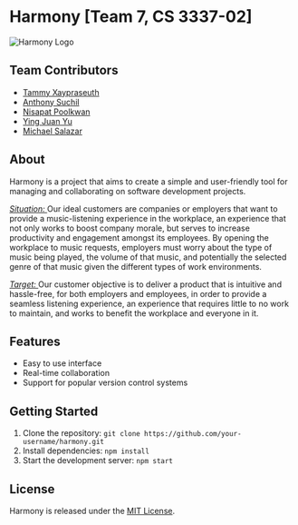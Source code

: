 # Harmony [Team 7, CS 3337-02] 
![Harmony Logo](https://github.com/NsptPl/cs3337-02-Team-7/blob/18cd40d87fcedc1bd8eb849e2560804f5ec7f2f0/main_code/assets/img/retro_logo.png?raw=true)


## Team Contributors
- [Tammy Xaypraseuth](https://github.com/your-username)
- [Anthony Suchil](https://github.com/another-username)
- [Nisapat Poolkwan](https://github.com/another-username)
- [Ying Juan Yu](https://github.com/another-username)
- [Michael Salazar](https://github.com/another-username)

## About
Harmony is a project that aims to create a simple and user-friendly tool for managing and collaborating on software development projects.
<p><i><ins>Situation: </ins></i> Our ideal customers are companies or employers that want to provide a
music-listening experience in the workplace, an experience that not only works to boost
company morale, but serves to increase productivity and engagement amongst its employees.
By opening the workplace to music requests, employers must worry about the type of music
being played, the volume of that music, and potentially the selected genre of that music given
the different types of work environments.

<i><ins>Target: </ins></i> Our customer objective is to deliver a product that is intuitive and hassle-free, for both
employers and employees, in order to provide a seamless listening experience, an experience that
requires little to no work to maintain, and works to benefit the workplace and everyone in it.</p>
  
## Features
- Easy to use interface
- Real-time collaboration
- Support for popular version control systems

## Getting Started
1. Clone the repository: `git clone https://github.com/your-username/harmony.git`
2. Install dependencies: `npm install`
3. Start the development server: `npm start`

## License
Harmony is released under the [MIT License](https://opensource.org/licenses/MIT).
